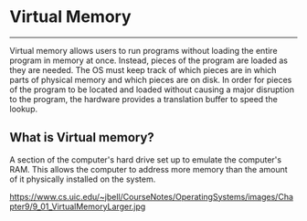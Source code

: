 # Virtual Memory
<hr>

Virtual memory allows users to run programs without loading the entire program in memory at once. Instead, pieces of the program are loaded as they are needed.
The OS must keep track of which pieces are in which parts of physical memory and which pieces are on disk.
In order for pieces of the program to be located and loaded without causing a major disruption to the program, the hardware provides a translation buffer to speed the lookup.

## What is Virtual memory?
A section of the computer's hard drive set up to emulate the computer's RAM. This allows the computer to address more memory than the amount of it physically installed on the system.

https://www.cs.uic.edu/~jbell/CourseNotes/OperatingSystems/images/Chapter9/9_01_VirtualMemoryLarger.jpg